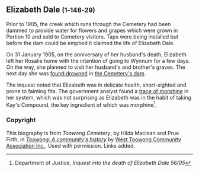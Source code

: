 
## Elizabeth Dale <small>(1‑148‑29)</small>

Prior to 1905, the creek which runs through the Cemetery had been dammed to provide water for flowers and grapes which were grown in Portion 10 and sold to Cemetery visitors. Taps were being installed but before the dam could be emptied it claimed the life of Elizabeth Dale. 

On 31 January 1905, on the anniversary of her husband's death, Elizabeth left her Rosalie home with the intention of going to Wynnum for a few days. On the way, she planned to visit her husband's and brother's graves. The next day she was [found drowned](https://trove.nla.gov.au/newspaper/article/19360320) in [the Cemetery's dam](http://www.oncewasacreek.org/2014/08/up-hill-and-down-dale-where-did-elizabeth-drown/). 

The inquest noted that Elizabeth was in delicate health, short-sighted and prone to fainting fits. The government analyst found a [trace of morphine](https://trove.nla.gov.au/newspaper/article/19335877) in her system, which was not surprising as Elizabeth was in the habit of taking Kay's Compound, the key ingredient of which was morphine[^1]. 

[^1]: Department of Justice, *Inquest into the death of Elizabeth Dale 56/05*


### Copyright

This biography is from *Toowong Cemetery*, by Hilda Maclean and Prue Firth, in *[Toowong: A community's history](http://www.toowong.org.au/books_for_sale.htm)* by [West Toowong Community Association Inc.](http://www.toowong.org.au). Used with permission. Links added.
